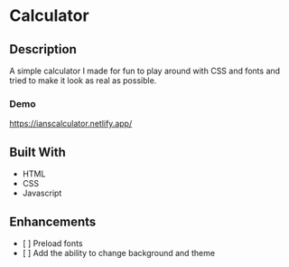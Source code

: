 # Calculator

## Description
A simple calculator I made for fun to play around with CSS and fonts and tried to make it look as real as possible. 

### Demo
https://ianscalculator.netlify.app/

## Built With
<ul>
    <li>HTML</li>
    <li>CSS</li>
    <li>Javascript</li>
</ul>

  
## Enhancements
<ul>
    <li>[ ] Preload fonts</li>
    <li>[ ] Add the ability to change background and theme</li>
</ul>

